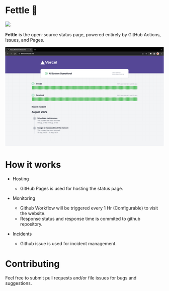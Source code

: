 <!-- Place this tag in your head or just before your close body tag. -->
<script async defer src="https://buttons.github.io/buttons.js"></script>

# Fettle 💟 

<a class="github-button" href="https://github.com/mehatab/fettle" aria-label="Star mehatab/fettle on GitHub">
<img src="https://badgen.net/github/stars/mehatab/fettle" />
</a>


**Fettle** is the open-source status page, powered entirely by GitHub Actions, Issues, and Pages.

<img src="./public/ss.png" />


# How it works

- Hosting
    - GitHub Pages is used for hosting the status page.

- Monitoring
    - Github Workflow will be triggered every 1 Hr (Configurable) to visit the website.
    - Response status and response time is commited to github repository.

- Incidents
    - Github issue is used for incident management.

# Contributing
Feel free to submit pull requests and/or file issues for bugs and suggestions.
